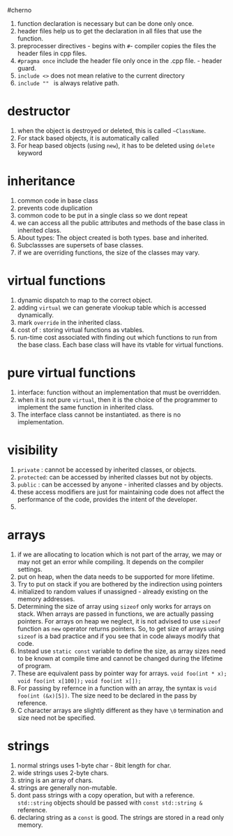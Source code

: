 #cherno
1. function declaration is necessary but can be done only once.
2. header files help us to get the declaration in all files that use the
   function.
3. preprocesser directives - begins with `#`- compiler copies the files the header files in cpp
   files.
4. `#pragma once` include the header file only once in the .cpp file. - header
   guard.
5. `include <>` does not mean relative to the current directory
6. `include "" ` is always relative path.

# destructor
1. when the object is destroyed or deleted, this is called `~ClassName`.
2. For stack based objects, it is automatically called
3. For heap based objects (using `new`), it has to be deleted using `delete` keyword

# inheritance
1. common code in base class
2. prevents code duplication
3. common code to be put in a single class so we dont repeat
4. we can access all the public attributes and methods of the base class in
   inherited class.
5. About types: The object created is both types. base and inherited.
6. Subclassses are supersets of base classes.
7. if we are overriding functions, the size of the classes may vary.

# virtual functions
1. dynamic dispatch to map to the correct object.
2. adding `virtual` we can generate vlookup table which is accessed dynamically.
3. mark `override` in the inherited class.
4. cost of : storing virtual functions as vtables.
5. run-time cost associated with finding out which functions to run from the
   base class. Each base class will have its vtable for virtual functions.

# pure virtual functions
1. interface: function without an implementation that must be overridden.
2. when it is not pure `virtual`, then it is the choice of the programmer to
   implement the same function in inherited class.
3. The interface class cannot be instantiated. as there is no implementation.

# visibility
1. `private` : cannot be accessed by inherited classes, or objects.
2. `protected`: can be accessed by inherited classes but not by objects.
3. `public` : can be accessed by anyone - inherited classes and by objects.
4. these access modifiers are just for maintaining code does not affect the
   performance of the code, provides the intent of the developer.
5.

# arrays
1. if we are allocating to location which is not part of the array, we may or
   may not get an error while compiling. It depends on the compiler settings.
2. put on heap, when the data needs to be supported for more lifetime.
3. Try to put on stack if you are bothered by the indirection using pointers
4. initialized to random values if unassigned - already existing on the memory
   addresses.
5. Determining the size of array using `sizeof` only works for arrays on stack.
   When arrays are passed in functions, we are actually passing pointers.
   For arrays on heap we neglect, it is not advised to use `sizeof` function
   as `new` operator returns pointers.
   So, to get size of arrays using `sizeof` is a bad practice and if you see
   that in code always modify that code.
6. Instead use `static const` variable to define the size, as array sizes need
   to be known at compile time and cannot be changed during the lifetime of
   program.
7. These are equivalent pass by pointer way for arrays.
    `void foo(int * x);`
    `void foo(int x[100]);`
    `void foo(int x[]);`
8. For passing by refernce in a function with an array, the syntax is `void
   foo(int (&x)[5])`. The size need to be declared in the pass by reference.
9. C character arrays are slightly different as they have `\0` termination and
   size need not be specified.

# strings
1. normal strings uses 1-byte char - 8bit length for char.
2. wide strings uses 2-byte chars. 
3. string is an array of chars.
4. strings are generally non-mutable.
5. dont pass strings with a copy operation, but with a reference. `std::string`
   objects should be passed with `const std::string &` reference. 
6. declaring string as a `const` is good. The strings are stored in a read only
   memory.
